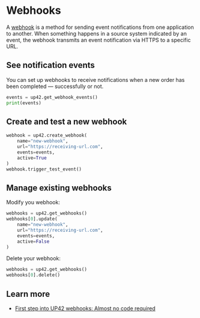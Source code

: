 # Webhooks

A [webhook](https://docs.up42.com/getting-started/webhooks) is a method for sending event notifications from one application to another. When something happens in a source system indicated by an event, the webhook transmits an event notification via HTTPS to a specific URL.

## See notification events

You can set up webhooks to receive notifications when a new order has been completed — successfully or not.

```python
events = up42.get_webhook_events()
print(events)
```

## Create and test a new webhook

```python
webhook = up42.create_webhook(
    name="new-webhook",
    url="https://receiving-url.com",
    events=events,
    active=True
)
webhook.trigger_test_event()
```

## Manage existing webhooks

Modify you webhook:
```python
webhooks = up42.get_webhooks()
webhooks[0].update(
    name="new-webhook",
    url="https://receiving-url.com",
    events=events,
    active=False
)
```

Delete your webhook:
```python
webhooks = up42.get_webhooks()
webhooks[0].delete()
```

## Learn more

- [First step into UP42 webhooks: Almost no code required](https://up42.com/blog/first-step-into-webhooks-no-code-required)
